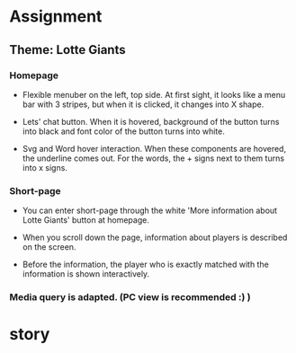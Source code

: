 # Assignment

## Theme: Lotte Giants

### Homepage
* Flexible menuber on the left, top side.
  At first sight, it looks like a menu bar with 3 stripes, but when it is clicked, it changes into X shape.
 
* Lets' chat button.
   When it is hovered, background of the button turns into black and font color of the button turns into white.
  
* Svg and Word hover interaction.
   When these components are hovered, the underline comes out.
   For the words, the + signs next to them turns into x signs.
  
### Short-page
* You can enter short-page through the white 'More information about Lotte Giants' button at homepage.

* When you scroll down the page, information about players is described on the screen.

* Before the information, the player who is exactly matched with the information is shown interactively.

### Media query is adapted. (PC view is recommended :) )
# story
